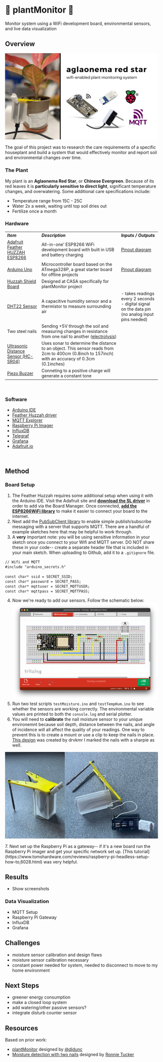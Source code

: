 # 🌱 plantMonitor 🌱
Monitor system using a WiFi development board, environmental sensors, and live data visualization 

## Overview
<p align="center">
  <img src="/assets/aglaonema red star.jpg">
</p>

The goal of this project was to research the care requirements of a specific houseplant and build a system that would effectively monitor and report soil and environmental changes over time.

### The Plant
My plant is an **Aglaonema Red Star**, or **Chinese Evergreen**. Because of its red leaves it is **particularly sensitive to direct light**, significant temperature changes, and overwatering. Some additional care specifications include:
<br>
- Temperature range from 15C - 25C
- Water 2x a week, waiting until top soil dries out
- Fertilize once a month 

### Hardware 
|     |     |     |
| --- | --- | --- |
| _***Item***_ | _***Description***_ | _***Inputs / Outputs***_ |
| [Adafruit Feather HUZZAH ESP8266](https://learn.adafruit.com/adafruit-feather-huzzah-esp8266/overview) | All-in-one' ESP8266 WiFi development board with built in USB and battery charging | [Pinout diagram](https://learn.adafruit.com/adafruit-feather-huzzah-esp8266/pinouts) |
| [Arduino Uno](https://store.arduino.cc/products/arduino-uno-rev3) | Microcontroller board based on the ATmega328P, a great starter board for offline projects | [Pinout diagram](https://www.circuito.io/blog/arduino-uno-pinout/) |
| [Huzzah Shield Board](https://github.com/ucl-casa-ce/casa0014/blob/main/plantMonitor/assets/PCB.png) | Designed at CASA specifically for plantMonitor project |  |
| [DHT22 Sensor](https://www.adafruit.com/product/385) | A capacitive humidity sensor and a thermistor to measure surrounding air | - takes readings every 2 seconds <br> - digital signal on the data pin (no analog input pins needed)
| Two steel nails | Sending +5V through the soil and measuring changes in resistance from one nail to another ([electrolysis](https://chem.libretexts.org/Bookshelves/Analytical_Chemistry/Supplemental_Modules_(Analytical_Chemistry)/Electrochemistry/Electrolytic_Cells/Electrolysis#:~:text=In%20Electrolysis%2C%20an%20electric%20current,and%20the%20chloro%2Dalkali%20process.)) |
| [Ultrasonic Distance Sensor (HC-SR04)](https://www.sparkfun.com/products/15569) | Uses sonar to determine the distance to an object. This sensor reads from 2cm to 400cm (0.8inch to 157inch) with an accuracy of 0.3cm (0.1inches) |  |
| [Piezo Buzzer](https://arduinogetstarted.com/tutorials/arduino-piezo-buzzer) | Conneting to a positive charge will generate a constant tone |  |

<br>

### Software
- [Arduino IDE](https://www.arduino.cc/en/software)
- [Feather Huzzah driver](https://www.silabs.com/developers/usb-to-uart-bridge-vcp-drivers?tab=downloads)
- [MQTT Explorer](http://mqtt-explorer.com/)
- [Raspberry Pi Imager](https://www.raspberrypi.com/software/)
- [InfluxDB](https://www.influxdata.com/)
- [Telegraf](https://www.influxdata.com/time-series-platform/telegraf/)
- [Grafana](https://grafana.com/)
- [Adafruit.io](https://io.adafruit.com/)

<br>

## Method

### Board Setup

1. The Feather Huzzah requires some additional setup when using it with the Arduino IDE. Visit the Adafruit site and [**download the SL driver**](https://www.silabs.com/developers/usb-to-uart-bridge-vcp-drivers?tab=downloads) in order to add via the Board Manager. Once connected, [**add the ESP8266WiFi library**](https://arduino-esp8266.readthedocs.io/en/latest/esp8266wifi/readme.html) to make it easier to connect your board to the internet.
2. Next add the [PubSubClient library](https://pubsubclient.knolleary.net/) to enable simple publish/subscribe messaging with a server that supports MQTT. There are a handful of example sketches here that may be helpful to work through.
3. A **very** important note: you will be using sensitive information in your sketch once you connect to your Wifi and MQTT server. DO NOT share these in your code-- create a separate header file that is included in your main sketch. When uploading to Github, add it to a ```.gitignore``` file.
```
// Wifi and MQTT
#include "arduino_secrets.h"

const char* ssid = SECRET_SSID;
const char* password = SECRET_PASS;
const char* mqttuser = SECRET_MQTTUSER;
const char* mqttpass = SECRET_MQTTPASS;
```
4. Now we're ready to add our sensors. Follow the schematic below:
![Project schematic](/assets/plantMonitor_schematic.png)
5. Run two test scripts ```testMoisture.ino``` and ```testTempHum.ino``` to see whether the sensors are working correctly. The environmental variable values are printed to both the ```console.log``` and serial plotter. 
6. You will need to **calibrate** the nail moisture sensor to your unique environemnt because soil depth, distance between the nails, and angle of incidence will all affect the quality of your readings. One way to prevent this is to create a mount or use a clip to keep the nails in place. [This design](https://github.com/ucl-casa-ce/casa0014/tree/main/plantMonitor/enclosure) was created by drvkmr I marked the nails with a sharpie as well.
<p align="center">
  <img src="/assets/completedSensor.jpg">
</p>
7. Next set up the Raspberry Pi as a gateway-- if it's a new board run the Raspberry Pi imager and get your specific network set up. [This tutorial](https://www.tomshardware.com/reviews/raspberry-pi-headless-setup-how-to,6028.html) was very helpful.


## Results
- Show screenshots
### Data Visualization
- MQTT Setup
- Raspberry Pi Gateway
- InfluxDB
- Grafana

## Challenges
- moisture sensor calibration and design flaws
- moisture sensor calibration necessary
- constant power needed for system, needed to disconnect to move to my home environment 

## Next Steps
- greener energy consumption
- make a closed loop system
- add watering/other passive sensors?
- integrate disturb counter sensor 

## Resources
Based on prior work:
- [plantMonitor](https://github.com/ucl-casa-ce/casa0014/tree/main/plantMonitor) designed by [@djdunc](https://github.com/djdunc)
- [Moisture detection with two nails](https://www.instructables.com/Moisture-Detection-With-Two-Nails/) designed by [Ronnie Tucker](https://www.instructables.com/member/ronnietucker/)
